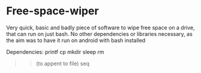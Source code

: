 # Free-space-wiper
Very quick, basic and badly piece of software to wipe free space on a drive, that can run on just bash. No other dependencies
or libraries necessary, as the aim was to have it run on android with bash installed

Dependencies:
printf
cp
mkdir
sleep
rm
>> (to appent to file)
seq
